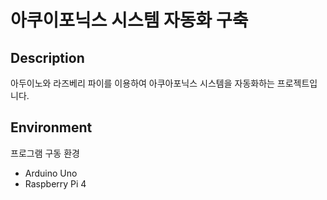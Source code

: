 # 아쿠이포닉스 시스템 자동화 구축

## Description
아두이노와 라즈베리 파이를 이용하여 아쿠아포닉스 시스템을 자동화하는 프로젝트입니다.

## Environment
프로그램 구동 환경
* Arduino Uno
* Raspberry Pi 4

